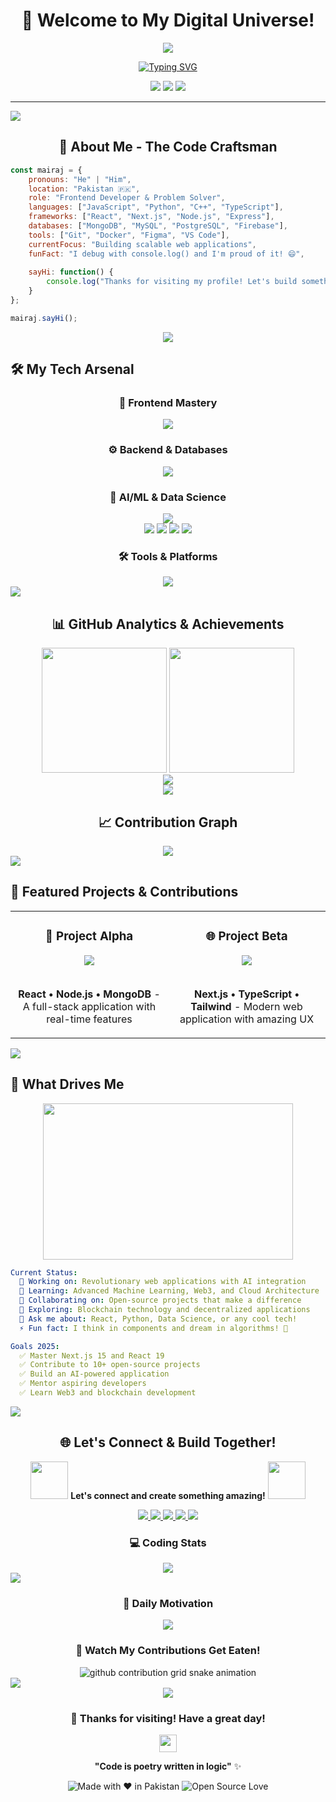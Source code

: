 <div align="center">

# 🚀 Welcome to My Digital Universe! 

<img src="https://capsule-render.vercel.app/api?type=waving&color=gradient&customColorList=6,11,20&height=180&section=header&text=Mairaj%20Ahmed%20Khoso&fontSize=42&fontColor=fff&animation=twinkling&fontAlignY=32"/>

</div>

<div align="center">

[![Typing SVG](https://readme-typing-svg.herokuapp.com?font=JetBrains+Mono&size=28&duration=3000&pause=1000&color=00D4AA&background=0D1117&center=true&vCenter=true&multiline=true&width=800&height=100&lines=Frontend+Developer+%7C+Problem+Solver+%7C+Tech+Enthusiast;Turning+Ideas+Into+Interactive+Experiences+%F0%9F%92%BB;Python+%7C+React+%7C+Next.js+%7C+AI%2FML+Explorer)](https://git.io/typing-svg)

</div>

<div align="center">

![](https://komarev.com/ghpvc/?username=mairaj001&color=blueviolet&style=for-the-badge&label=PROFILE+VIEWS)
![](https://img.shields.io/github/followers/mairaj001?color=blue&style=for-the-badge&label=FOLLOWERS)
![](https://img.shields.io/github/stars/mairaj001?color=yellow&style=for-the-badge&label=STARS)

</div>

---

<img src="https://user-images.githubusercontent.com/73097560/115834477-dbab4500-a447-11eb-908a-139a6edaec5c.gif">

<div align="center">

## 🌟 About Me - The Code Craftsman

</div>

```javascript
const mairaj = {
    pronouns: "He" | "Him",
    location: "Pakistan 🇵🇰",
    role: "Frontend Developer & Problem Solver",
    languages: ["JavaScript", "Python", "C++", "TypeScript"],
    frameworks: ["React", "Next.js", "Node.js", "Express"],
    databases: ["MongoDB", "MySQL", "PostgreSQL", "Firebase"],
    tools: ["Git", "Docker", "Figma", "VS Code"],
    currentFocus: "Building scalable web applications",
    funFact: "I debug with console.log() and I'm proud of it! 😄",
    
    sayHi: function() {
        console.log("Thanks for visiting my profile! Let's build something amazing together! 🚀");
    }
};

mairaj.sayHi();
```

<div align="center">

<img src="https://user-images.githubusercontent.com/73097560/115834477-dbab4500-a447-11eb-908a-139a6edaec5c.gif">

</div>

## 🛠️ My Tech Arsenal

<div align="center">

### 🎨 Frontend Mastery
<img src="https://skillicons.dev/icons?i=html,css,js,ts,react,nextjs,vue,angular,tailwind,bootstrap,sass,mui&theme=dark" />

### ⚙️ Backend & Databases  
<img src="https://skillicons.dev/icons?i=nodejs,express,python,django,flask,mongodb,mysql,postgresql,firebase,redis&theme=dark" />

### 🧠 AI/ML & Data Science
<img src="https://skillicons.dev/icons?i=python,tensorflow,pytorch,sklearn&theme=dark" />
<br>
<img src="https://img.shields.io/badge/Pandas-150458?style=for-the-badge&logo=pandas&logoColor=white" />
<img src="https://img.shields.io/badge/NumPy-013243?style=for-the-badge&logo=numpy&logoColor=white" />
<img src="https://img.shields.io/badge/Matplotlib-11557c?style=for-the-badge&logo=plotly&logoColor=white" />
<img src="https://img.shields.io/badge/Seaborn-3776AB?style=for-the-badge&logo=python&logoColor=white" />

### 🛠️ Tools & Platforms
<img src="https://skillicons.dev/icons?i=git,github,vscode,figma,docker,linux,photoshop,androidstudio&theme=dark" />

</div>

<img src="https://user-images.githubusercontent.com/73097560/115834477-dbab4500-a447-11eb-908a-139a6edaec5c.gif">

<div align="center">

## 📊 GitHub Analytics & Achievements

<img height="200" src="https://github-readme-stats.vercel.app/api?username=mairaj001&show_icons=true&theme=radical&hide_border=true&bg_color=0D1117&title_color=00D4AA&icon_color=00D4AA&text_color=FFFFFF&count_private=true&include_all_commits=true" />
<img height="200" src="https://github-readme-stats.vercel.app/api/top-langs/?username=mairaj001&layout=compact&theme=radical&hide_border=true&bg_color=0D1117&title_color=00D4AA&text_color=FFFFFF&langs_count=8" />

</div>

<div align="center">

<img src="https://github-readme-streak-stats.herokuapp.com?user=mairaj001&theme=radical&hide_border=true&background=0D1117&stroke=00D4AA&ring=00D4AA&fire=FF6B6B&currStreakLabel=FFFFFF&sideLabels=FFFFFF&currStreakNum=00D4AA&dates=8B949E&sideNums=00D4AA" />

</div>

<div align="center">

<img src="https://github-profile-trophy.vercel.app/?username=mairaj001&theme=radical&no-frame=true&no-bg=false&margin-w=4&column=7" />

</div>

<div align="center">

## 📈 Contribution Graph

<img src="https://github-readme-activity-graph.vercel.app/graph?username=mairaj001&bg_color=0d1117&color=00d4aa&line=00d4aa&point=ff6b6b&area=true&hide_border=true" />

</div>

<img src="https://user-images.githubusercontent.com/73097560/115834477-dbab4500-a447-11eb-908a-139a6edaec5c.gif">

## 🌟 Featured Projects & Contributions

<div align="center">

<table>
<tr>
<td width="50%">
<h3 align="center">🚀 Project Alpha</h3>
<div align="center">  
<a href="https://github.com/mairaj001/project-alpha" target="_blank"><img src="https://github-readme-stats.vercel.app/api/pin/?username=mairaj001&repo=project-alpha&theme=radical&hide_border=true&bg_color=0D1117" /></a>
<br>
<br>
<p><strong>React • Node.js • MongoDB</strong> - A full-stack application with real-time features</p>
</div>
</td>
<td width="50%">
<h3 align="center">🌐 Project Beta</h3>
<div align="center">
<a href="https://github.com/mairaj001/project-beta" target="_blank"><img src="https://github-readme-stats.vercel.app/api/pin/?username=mairaj001&repo=project-beta&theme=radical&hide_border=true&bg_color=0D1117" /></a>
<br>
<br>
<p><strong>Next.js • TypeScript • Tailwind</strong> - Modern web application with amazing UX</p>
</div>
</td>
</tr>
</table>

</div>

<img src="https://user-images.githubusercontent.com/73097560/115834477-dbab4500-a447-11eb-908a-139a6edaec5c.gif">

## 💼 What Drives Me

<div align="center">

<img src="https://media.giphy.com/media/L1R1tvI9svkIWwpVYr/giphy.gif" width="400" height="250" />

</div>

```yaml
Current Status:
  🔭 Working on: Revolutionary web applications with AI integration
  🌱 Learning: Advanced Machine Learning, Web3, and Cloud Architecture  
  👯 Collaborating on: Open-source projects that make a difference
  🤔 Exploring: Blockchain technology and decentralized applications
  💬 Ask me about: React, Python, Data Science, or any cool tech!
  ⚡ Fun fact: I think in components and dream in algorithms! 🤖

Goals 2025:
  ✅ Master Next.js 15 and React 19
  ✅ Contribute to 10+ open-source projects
  ✅ Build an AI-powered application
  ✅ Mentor aspiring developers
  ✅ Learn Web3 and blockchain development
```

<img src="https://user-images.githubusercontent.com/73097560/115834477-dbab4500-a447-11eb-908a-139a6edaec5c.gif">

<div align="center">

## 🌐 Let's Connect & Build Together!

<img src="https://media.giphy.com/media/LnQjpWaON8nhr21vNW/giphy.gif" width="60"> **Let's connect and create something amazing!** <img src="https://media.giphy.com/media/LnQjpWaON8nhr21vNW/giphy.gif" width="60">

</div>

<div align="center">

<a href="https://linkedin.com/in/mairaj-ahmed-5a84b8252" target="_blank">
<img src="https://img.shields.io/badge/LinkedIn-0077B5?style=for-the-badge&logo=linkedin&logoColor=white&labelColor=0077B5&color=0077B5&logoWidth=30" />
</a>

<a href="mailto:mairajahmed2k@gmail.com" target="_blank">
<img src="https://img.shields.io/badge/Gmail-D14836?style=for-the-badge&logo=gmail&logoColor=white&labelColor=D14836&color=D14836&logoWidth=30" />
</a>

<a href="https://leetcode.com/mairaj001/" target="_blank">
<img src="https://img.shields.io/badge/LeetCode-000000?style=for-the-badge&logo=LeetCode&logoColor=d16c06&labelColor=000000&color=000000&logoWidth=30" />
</a>

<a href="https://instagram.com/ig.mairaj001" target="_blank">
<img src="https://img.shields.io/badge/Instagram-E4405F?style=for-the-badge&logo=instagram&logoColor=white&labelColor=E4405F&color=E4405F&logoWidth=30" />
</a>

<a href="https://www.facebook.com/mairajahmed.khoso" target="_blank">
<img src="https://img.shields.io/badge/Facebook-1877F2?style=for-the-badge&logo=facebook&logoColor=white&labelColor=1877F2&color=1877F2&logoWidth=30" />
</a>

</div>

<div align="center">

### 💻 Coding Stats

<img src="https://github-readme-stats.vercel.app/api/wakatime?username=mairaj001&theme=radical&hide_border=true&bg_color=0D1117&title_color=00D4AA&text_color=FFFFFF&custom_title=Weekly%20Coding%20Activity" />

</div>

<img src="https://user-images.githubusercontent.com/73097560/115834477-dbab4500-a447-11eb-908a-139a6edaec5c.gif">

<div align="center">

### 🎯 Daily Motivation

<img src="https://quotes-github-readme.vercel.app/api?type=horizontal&theme=radical" />

</div>

<div align="center">

### 🐍 Watch My Contributions Get Eaten!

<picture>
  <source media="(prefers-color-scheme: dark)" srcset="https://raw.githubusercontent.com/mairaj001/mairaj001/output/github-contribution-grid-snake-dark.svg">
  <source media="(prefers-color-scheme: light)" srcset="https://raw.githubusercontent.com/mairaj001/mairaj001/output/github-contribution-grid-snake.svg">
  <img alt="github contribution grid snake animation" src="https://raw.githubusercontent.com/mairaj001/mairaj001/output/github-contribution-grid-snake.svg">
</picture>

</div>

<img src="https://user-images.githubusercontent.com/73097560/115834477-dbab4500-a447-11eb-908a-139a6edaec5c.gif">

<div align="center">

<img src="https://capsule-render.vercel.app/api?type=waving&color=gradient&customColorList=6,11,20&height=120&section=footer&animation=twinkling"/>

### 💝 Thanks for visiting! Have a great day! 

<img src="https://media.giphy.com/media/hvRJCLFzcasrR4ia7z/giphy.gif" width="28">

**"Code is poetry written in logic"** ✨

![Made with ❤️ in Pakistan](https://img.shields.io/badge/Made%20with-%E2%9D%A4%EF%B8%8F-red?style=for-the-badge)
![Open Source Love](https://img.shields.io/badge/Open%20Source-%E2%9D%A4%EF%B8%8F-green?style=for-the-badge)

</div>
